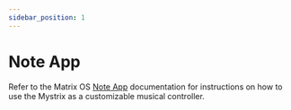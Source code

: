 ```yaml
---
sidebar_position: 1
---
```


# Note App

<!-- idea: image here? -->

Refer to the Matrix OS [Note App](/docs/MatrixOS/Applications/Note) documentation for instructions on how to use the Mystrix as a customizable musical controller.
